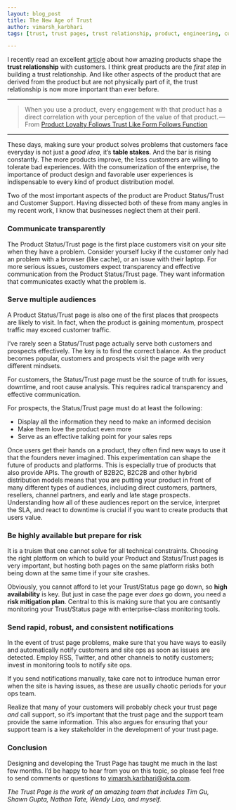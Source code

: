 ```yaml
---
layout: blog_post
title: The New Age of Trust
author: vimarsh_karbhari
tags: [trust, trust pages, trust relationship, product, engineering, customer success, functional design]

---
```


I recently read an excellent [article](http://www.viabilify.com/blog/trust) about how amazing products shape the **trust relationship** with customers. I think great products are the _first step_ in building a trust relationship. And like other aspects of the product that are derived from the product but are not physically part of it, the trust relationship is now more important than ever before.

* * *

>When you use a product, every engagement with that product has a direct correlation with your perception of the value of that product. — From [Product Loyalty Follows Trust Like Form Follows Function](http://www.viabilify.com/blog/trust)

* * *

These days, making sure your product solves problems that customers face everyday is not just a _good idea_, it’s **table stakes**. And the bar is rising constantly. The more products improve, the less customers are willing to tolerate bad experiences. With the consumerization of the enterprise, the importance of product design and favorable user experiences is indispensable to every kind of product distribution model. 

Two of the most important aspects of the product are Product Status/Trust and Customer Support. Having dissected both of these from many angles in my recent work, I know that businesses neglect them at their peril. 

### Communicate transparently


The Product Status/Trust page is the first place customers visit on your site when they have a problem. Consider yourself lucky if the customer only had an problem with a browser (like cache), or an issue with their laptop. For more serious issues, customers expect transparency and effective communication from the Product Status/Trust page. They want information that communicates exactly what the problem is. 


### Serve multiple audiences
A Product Status/Trust page is also one of the first places that prospects are likely to visit. In fact, when the product is gaining momentum, prospect traffic may exceed customer traffic. 

I’ve rarely seen a Status/Trust page actually serve both customers and prospects effectively. The key is to find the correct balance. As the product becomes popular, customers and prospects visit the page with very different mindsets. 

For customers, the Status/Trust page must be the source of truth for issues, downtime, and root cause analysis. This requires radical transparency and effective communication. 

For prospects, the Status/Trust page must do at least the following:

* Display all the information they need to make an informed decision 
* Make them love the product even more
* Serve as an effective talking point for your sales reps
 
Once users get their hands on a product, they often find new ways to use it that the founders never imagined. This experimentation can shape the future of products and platforms. This is especially true of products that also provide APIs. The growth of B2B2C, B2C2B and other hybrid distribution models means that you are putting your product in front of many different types of audiences, including direct customers, partners, resellers, channel partners, and early and late stage prospects. Understanding how all of these audiences report on the service, interpret the SLA, and react to downtime is crucial if you want to create products that users value.

### Be highly available but prepare for risk 

It is a truism that one cannot solve for all technical constraints. Choosing the right platform on which to build your Product and Status/Trust pages is very important, but hosting both pages on the same platform risks both being down at the same time if your site crashes. 

Obviously, you cannot afford to let your Trust/Status page go down, so **high availability** is key. But just in case the page ever _does_ go down, you need a **risk mitigation plan**. Central to this is making sure that you are contsantly monitoring your Trust/Status page with enterprise-class monitoring tools. 

### Send rapid, robust, and consistent notifications
In the event of trust page problems, make sure that you have ways to easily and automatically notify customers and site ops as soon as issues are detected. Employ RSS, Twitter, and other channels to notify customers; invest in monitoring tools to notify site ops.

If you send notifications manually, take care not to introduce human error when the site is having issues, as these are usually chaotic periods for your ops team. 

Realize that many of your customers will probably check your trust page _and_ call support, so it’s important that the trust page and the support team provide the same information. This also argues for ensuring that your support team is a key stakeholder in the development of your trust page. 

### Conclusion

Designing and developing the Trust Page has taught me much in the last few months. I’d be happy to hear from you on this topic, so please feel free to send comments or questions to <vimarsh.karbhari@okta.com>.

_The Trust Page is the work of an amazing team that includes Tim Gu, Shawn Gupta, Nathan Tate, Wendy Liao, and myself._
